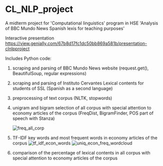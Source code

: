 # CL_NLP_project
A midterm project for 'Computational linguistics' program in HSE
'Analysis of BBC Mundo News Spanish lexis for teaching purposes'

Interactive presentation
https://view.genially.com/67b8d17fc1dc50bb869a581b/presentation-clnlpproject

Includes Python code:
1. scraping and parsing of BBC Mundo News website
   (request.get(), BeautifulSoup, regular expressions)
2. scraping and parsing of Instituto Cervantes Lexical contents for students of SSL (Spanish as a second language)
3. preprocessing of text corpus
   (NLTK, stopwords)
4. unigram and bigram selection of all corpus with special attention to economy articles of the corpus (FreqDist, BigramFinder, POS part of speech with Stanza)

   ![freq_all_corp](https://github.com/user-attachments/assets/23e72eb7-1691-4869-9e2b-c26b2c11fe94)


6. TF-IDF key words and most frequent words in economy articles of the corpus
   ![tf_idf_econ_words](https://github.com/user-attachments/assets/6a230a03-d72e-4dc7-bfa9-0cce46d779a8)
   ![uniq_econ_freq_wordcloud](https://github.com/user-attachments/assets/0bab7951-f764-4cfe-8f2d-399cd0a91c71)

7. comparison of the percentage of lexical contents in all corpus with special attention to economy articles of the corpus

